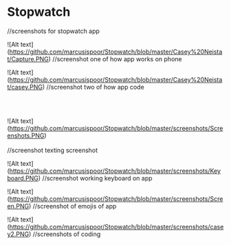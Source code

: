 # Stopwatch
//screenshots for stopwatch app

![Alt text] (https://github.com/marcusispoor/Stopwatch/blob/master/Casey%20Neistat/Capture.PNG)
//screenshot one of how app works on phone 


![Alt text] (https://github.com/marcusispoor/Stopwatch/blob/master/Casey%20Neistat/casey.PNG)
//screenshot two of how app code

<br><br>

![Alt text] (https://github.com/marcusispoor/Stopwatch/blob/master/screenshots/Screenshots.PNG)
<br><br>
//screenshot texting screenshot

![Alt text] (https://github.com/marcusispoor/Stopwatch/blob/master/screenshots/Keyboard.PNG)
//screenshot working keyboard on app


![Alt text] (https://github.com/marcusispoor/Stopwatch/blob/master/screenshots/Screen.PNG)
//screenshot of emojis of app 


![Alt text] (https://github.com/marcusispoor/Stopwatch/blob/master/screenshots/casey2.PNG)
//screenshots of coding
